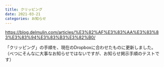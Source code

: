 ```yaml
---
title: クリッピング
date: 2021-03-21
categories: お知らせ
---
```


https://blog.delmulin.com/articles/%E3%82%AF%E3%83%AA%E3%83%83%E3%83%94%E3%83%B3%E3%82%B0/

「クリッピング」の手順を、現在のDropboxに合わせたものに更新しました。
（べつにそんなに大事なお知らせではないですが、お知らせ掲示手順のテストです）
